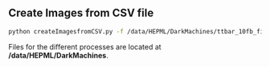 
## Create Images from CSV file

~~~bash
python createImagesfromCSV.py -f /data/HEPML/DarkMachines/ttbar_10fb_filter.csv
~~~

Files for the different processes are located at __/data/HEPML/DarkMachines__.



